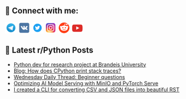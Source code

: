## 🔎 Connect with me:
[<img src="https://github.com/bullbesh/bullbesh/blob/main/images/Telegram.png" width="32" height="32" />](https://t.me/bullbesh)
[<img src="https://github.com/bullbesh/bullbesh/blob/main/images/VK.png" width="32" height="32" />](https://vk.com/bullbesh)
[<img src="https://github.com/bullbesh/bullbesh/blob/main/images/Twitter.png" width="32" height="32" />](https://twitter.com/bullbesh1)
[<img src="https://github.com/bullbesh/bullbesh/blob/main/images/Instagram.png" width="32" height="32" />](https://www.instagram.com/bullbesh)
[<img src="https://github.com/bullbesh/bullbesh/blob/main/images/Reddit.png" width="32" height="32" />](https://www.reddit.com/user/bullbesh)
[<img src="https://github.com/bullbesh/bullbesh/blob/main/images/YouTube.png" width="32" height="32" />](https://www.youtube.com/channel/UCtfjRs6uzgq5mfm8S06WTcg)

## 📕 Latest r/Python Posts
<!-- BLOG-POST-LIST:START -->
- [Python dev for research project at Brandeis University](https://www.reddit.com/r/Python/comments/153g3lh/python_dev_for_research_project_at_brandeis/)
- [Blog: How does CPython print stack traces?](https://www.reddit.com/r/Python/comments/153f56y/blog_how_does_cpython_print_stack_traces/)
- [Wednesday Daily Thread: Beginner questions](https://www.reddit.com/r/Python/comments/153ess4/wednesday_daily_thread_beginner_questions/)
- [Optimizing AI Model Serving with MinIO and PyTorch Serve](https://www.reddit.com/r/Python/comments/153e0uq/optimizing_ai_model_serving_with_minio_and/)
- [I created a CLI for converting CSV and JSON files into beautiful RST](https://www.reddit.com/r/Python/comments/153a87o/i_created_a_cli_for_converting_csv_and_json_files/)
<!-- BLOG-POST-LIST:END -->
